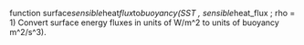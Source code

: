 function surface*sensible*heat*flux*to*buoyancy(SST , sensible*heat_flux ; rho = 1) Convert surface energy fluxes in units of W/m^2 to units of buoyancy m^2/s^3).
